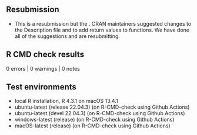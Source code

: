 ## Resubmission

- This is a resubmission but the . CRAN maintainers suggested changes to the Description file and to add return values to functions. We have done all of the suggestions and are resubmitting.

## R CMD check results

0 errors | 0 warnings | 0 notes

## Test environments

* local R installation, R 4.3.1 on macOS 13.4.1
* ubuntu-latest (release 22.04.3) (on R-CMD-check using Github Actions)
* ubuntu-latest (devel 22.04.3) (on R-CMD-check using Github Actions)
* windows-latest (release) (on R-CMD-check using Github Actions)
* macOS-latest (release) (on R-CMD-check using Github Actions)


